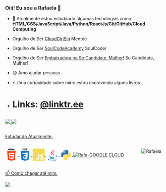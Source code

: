 ### Oiii! Eu sou a Rafaela 👋

-  🌱 Atualmente estou estudando algumas tecnologias como: **HTML/CSS/JavaScript/Java/Python/ReactJs/Git/GitHub/Cloud Computing**
 
-  Orgulho de Ser [CloudGirlSin](https://www.linkedin.com/company/cloudgirlsin/) Mentee
-  Orgulho de Ser [SoulCodeAcademy](https://www.linkedin.com/company/soulcodeacademy/) SoulCoder
-  Orgulho de Ser [Embaixadora na Se Candidate, Mulher!](https://www.linkedin.com/company/se-candidate-mulher/) Se Candidate, Mulher!

- 😄 Amo ajudar pessoas
- ⚡ Uma curiosidade sobre mim: estou escrevendo alguns livros

- # Links: [@linktr.ee](https://linktr.ee/rafaela.nvg/)
##

 <div>
  <a href="https://github.com/rafaelanvg">
  <img height="180em" src="https://github-readme-stats.vercel.app/api?username=rafaelanvg&show_icons=true&theme=dracula&include_all_commits=true&count_private=true"/>
  <img height="180em" src="https://github-readme-stats.vercel.app/api/top-langs/?username=rafaelanvg&layout=compact&langs_count=7&theme=dracula"/>
</div>

##
 
Estudando Atualmente:<br>
 
 <div style="display: inline_block"><br>
  <img align="center" alt="Rafa-HTML" height="40" width="40" src="https://raw.githubusercontent.com/devicons/devicon/master/icons/html5/html5-original-wordmark.svg">
  <img align="center" alt="Rafa-CSS" height="40" width="40" src="https://raw.githubusercontent.com/devicons/devicon/master/icons/css3/css3-original-wordmark.svg">
  <img align="center" alt="Rafa-Js" height="40" width="40" src="https://raw.githubusercontent.com/devicons/devicon/master/icons/javascript/javascript-plain.svg">
  <img align="center" alt="Rafa-JAVA" height="40" width="40"
src="https://raw.githubusercontent.com/devicons/devicon/master/icons/java/java-original.svg">
  <img align="center" alt="Rafa-Python" height="40" width="40" src="https://raw.githubusercontent.com/devicons/devicon/master/icons/python/python-original.svg">
  <img align="center" alt="Rafa-GOOGLE CLOUD" height="40" width="40"
src="https://img.shields.io/badge/Google_Cloud-4285F4?style=for-the-badge&logo=google-cloud&logoColor=white.svg">
  <img align="right" alt="Rafaela" 
src="https://i.picasion.com/pic91/a63ed4166b0f842dc47a084fb91c5f8f.gif">
</div>

##
  
 📫 Como chegar até mim:<br>
 
<div> 
  <a href="https://linkedin.com/in/rafanvg" target="_blank"><img src="https://img.shields.io/badge/-LinkedIn-%230077B5?style=for-the-badge&logo=linkedin&logoColor=white" target="_blank"></a>
</div>
 
 ##
